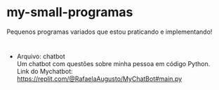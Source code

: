# my-small-programas
Pequenos programas variados que estou praticando e implementando!
#

- Arquivo:  chatbot <br>
Um chatbot com questões sobre minha pessoa em código Python.<br>
Link do Mychatbot: https://replit.com/@RafaelaAugusto/MyChatBot#main.py
